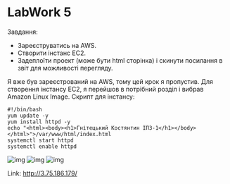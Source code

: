 # LabWork 5
Завдання: 
- Зареєструватись на AWS. 
- Створити інстанс EC2.
- Задеплоїти проект (може бути  html сторінка) і скинути посилання в звіт для можливості перегляду.

Я вже був зареєстрований на AWS, тому цей крок я пропустив.
Для створення інстансу ЕС2, я перейшов в потрібний розділ і вибрав Amazon Linux Image.
Скрипт для інстансу:
```
#!/bin/bash
yum update -y
yum install httpd -y
echo "<html><body><h1>Гнітецький Костянтин ІПЗ-1</h1></body></html>">/var/www/html/index.html
systemctl start httpd
systemctl enable httpd
```
![img](https://media.discordapp.net/attachments/1034852712384315472/1039190883112857681/image.png)
![img](https://cdn.discordapp.com/attachments/1034852712384315472/1039190956227965020/image.png)
![img](https://cdn.discordapp.com/attachments/1034852712384315472/1039190996107403324/image.png)

Link: http://3.75.186.179/
